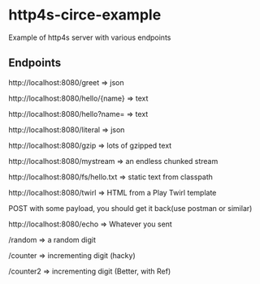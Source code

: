 # http4s-circe-example

Example of http4s server with various endpoints

## Endpoints

http://localhost:8080/greet
=> json

http://localhost:8080/hello/{name}
=> text

http://localhost:8080/hello?name=
=> text

http://localhost:8080/literal
=> json

http://localhost:8080/gzip
=> lots of gzipped text

http://localhost:8080/mystream
=> an endless chunked stream

http://localhost:8080/fs/hello.txt
=> static text from classpath

http://localhost:8080/twirl
=> HTML from a Play Twirl template

POST with some payload, you should get it back(use postman or similar)

http://localhost:8080/echo
=> Whatever you sent

/random
=> a random digit

/counter
=> incrementing digit (hacky)

/counter2
=> incrementing digit (Better, with Ref)
